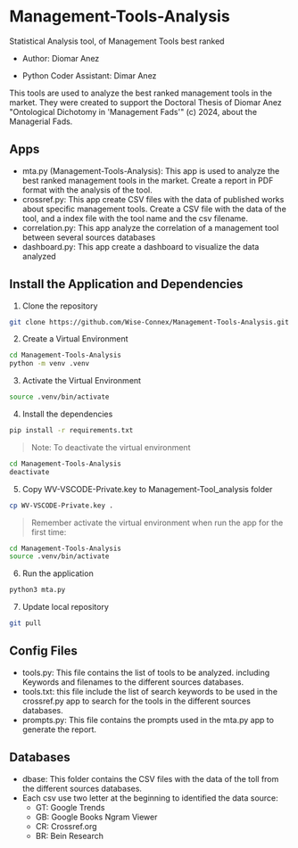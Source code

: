 # Management-Tools-Analysis

Statistical Analysis tool, of Management Tools best ranked

- Author: Diomar Anez

- Python Coder Assistant: Dimar Anez

This tools are used to analyze the best ranked management tools in the market. They were created to support the Doctoral Thesis of Diomar Anez "Ontological Dichotomy in 'Management Fads'" (c) 2024, about the Managerial Fads.

## Apps

- mta.py (Management-Tools-Analysis): This app is used to analyze the best ranked management tools in the market. Create a report in PDF format with the analysis of the tool.
- crossref.py: This app create CSV files with the data of published works about specific management tools. Create a CSV file with the data of the tool, and a index file with the tool name and the csv filename.
- correlation.py: This app analyze the correlation of a management tool between several sources databases
- dashboard.py: This app create a dashboard to visualize the data analyzed

## Install the Application and Dependencies

1. Clone the repository

```bash
git clone https://github.com/Wise-Connex/Management-Tools-Analysis.git
```

2. Create a Virtual Environment

```bash
cd Management-Tools-Analysis
python -m venv .venv
```

3. Activate the Virtual Environment

```bash
source .venv/bin/activate
```

4. Install the dependencies

```bash
pip install -r requirements.txt
```

> Note: To deactivate the virtual environment

```bash
cd Management-Tools-Analysis
deactivate
```

5. Copy WV-VSCODE-Private.key to Management-Tool_analysis folder

```bash
cp WV-VSCODE-Private.key .
```

> Remember activate the virtual environment when run the app for the first time:

```bash
cd Management-Tools-Analysis
source .venv/bin/activate
```

6. Run the application

```bash
python3 mta.py
```

7. Update local repository

```bash
git pull
```

## Config Files

- tools.py: This file contains the list of tools to be analyzed. including Keywords and filenames to the different sources databases.
- tools.txt: this file include the list of search keywords to be used in the crossref.py app to search for the tools in the different sources databases.
- prompts.py: This file contains the prompts used in the mta.py app to generate the report.

## Databases

- dbase: This folder contains the CSV files with the data of the toll from the different sources databases.
- Each csv use two letter at the beginning to identified the data source:
  - GT: Google Trends
  - GB: Google Books Ngram Viewer
  - CR: Crossref.org
  - BR: Bein Research
